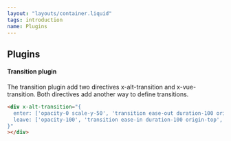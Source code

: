 ```yaml
---
layout: "layouts/container.liquid"
tags: introduction
name: Plugins
---
```


## Plugins

#### Transition plugin

The transition plugin add two directives x-alt-transition and x-vue-transition. Both directives add another way to define transitions.

```html
<div x-alt-transition="{
  enter: ['opacity-0 scale-y-50', 'transition ease-out duration-100 origin-top', 'opacity-100'],
  leave: ['opacity-100', 'transition ease-in duration-100 origin-top', 'opacity-0 scale-y-50'],
}"
></div>
```
